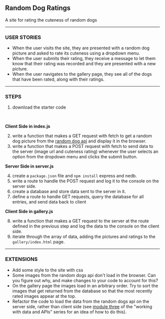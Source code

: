 ## Random Dog Ratings

A site for rating the cuteness of random dogs

---

### USER STORIES
- When the user visits the site, they are presented with a random dog picture and asked to rate its cuteness using a dropdown menu. 
- When the user submits their rating, they receive a message to let them know that their rating was recorded and they are presented with a new picture.
- When the user navigates to the gallery page, they see all of the dogs that have been rated, along with their ratings.

---

### STEPS

1. download the starter code 
</br>

**Client Side in index.js**

2. write a function that makes a GET request with fetch to get a random dog picture from the [random dog api](https://random.dog/woof.json) and display it in the browser.
3. write a function that makes a POST request with fetch to send data to the server (image url and cuteness rating) whenever the user selects an option from the dropdown menu and clicks the submit button.

**Server Side in server.js**

4. create a `package.json` file and `npm install` express and nedb.
5. write a route to handle the POST request and log it to the console on the server side.
6. create a database and store data sent to the server in it.
7. define a route to handle GET requests, query the database for all entries, and send data back to client

**Client Side in gallery.js**

8. write a function that makes a GET request to the server at the route defined in the previous step and log the data to the console on the client side.
9. iterate through the array of data, adding the pictures and ratings to the `gallery/index.html` page. 

---

### EXTENSIONS

- Add some style to the site with css
- Some images from the random dogs api don't load in the browser. Can you figure out why, and make changes to your code to account for this?
- On the gallery page the images load in an arbitrary order. Try to sort the images that get returned from the database so that the most recently rated images appear at the top. 
- Refactor the code to load the data from the random dogs api on the server side, rather than client side (see [module three](https://www.youtube.com/watch?v=ZtLVbJk7KcM) of the "working with data and APIs" series for an idea of how to do this).